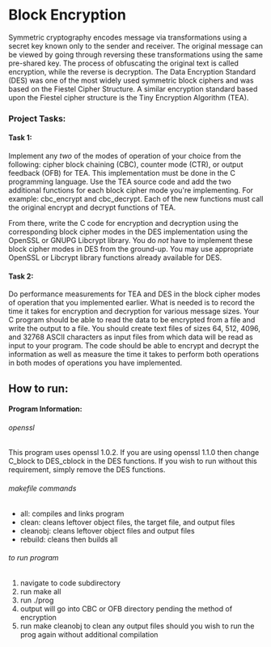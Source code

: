# Block Encryption
Symmetric cryptography encodes message via transformations using a secret key known only to the sender and receiver. The original message can be viewed by going through reversing these transformations using the same pre-shared key. The process of obfuscating the original text is called encryption, while the reverse is decryption. The Data Encryption Standard (DES) was one of the most widely used symmetric block ciphers and was based on the Fiestel Cipher Structure. A similar encryption standard based upon the Fiestel cipher structure is the Tiny Encryption Algorithm (TEA).
### Project Tasks:
#### Task 1:
Implement any *two* of the modes of operation of your choice from the following: cipher block chaining (CBC), counter mode (CTR), or output feedback (OFB) for TEA. This implementation must be done in the C programming language. Use the TEA source code and add the two additional functions for each block cipher mode you're implementing. For example: cbc_encrypt and cbc_decrypt. Each of the new functions must call the original encrypt and decrypt functions of TEA.

From there, write the C code for encryption and decryption using the corresponding block cipher modes in the DES implementation using the OpenSSL or GNUPG Libcrypt library. You do *not* have to implement these block cipher modes in DES from the ground-up. You may use appropriate OpenSSL or Libcrypt library functions already available for DES.
#### Task 2:
Do performance measurements for TEA and DES in the block cipher modes of operation that you implemented earlier. What is needed is to record the time it takes for encryption and decryption for various message sizes. Your C program should be able to read the data to be encrypted from a file and write the output to a file. You should create text files of sizes 64, 512, 4096, and 32768 ASCII characters as input files from which data will be read as input to your program. The code should be able to encrypt and decrypt the information as well as measure the time it takes to perform both operations in both modes of operations you have implemented.
## How to run:
#### Program Information:
###### openssl
This program uses openssl 1.0.2. If you are using openssl 1.1.0 then change C_block to DES_cblock in the DES functions. If you wish to run without this requirement, simply remove the DES functions.
###### makefile commands
* all: compiles and links program
* clean: cleans leftover object files, the target file, and output files
* cleanobj: cleans leftover object files and output files
* rebuild: cleans then builds all
###### to run program
1. navigate to code subdirectory
2. run make all
3. run ./prog
4. output will go into CBC or OFB directory pending the method of encryption
5. run make cleanobj to clean any output files should you wish to run the prog again without additional compilation
